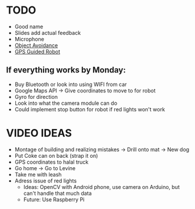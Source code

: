 # TODO
- Good name
- Slides add actual feedback
- Microphone
- [Object Avoidance](https://www.youtube.com/watch?v=KO1CaPIjt8M)
- [GPS Guided Robot](https://www.instructables.com/How-to-Build-a-GPS-Guided-Robot/)

## If everything works by Monday:
- Buy Bluetooth or look into using WIFI from car 
- Google Maps API -> Give coordinates to move to for robot
- Gyro for direction
- Look into what the camera module can do
- Could implement stop button for robot if red lights won't work

# VIDEO IDEAS
- Montage of building and realizing mistakes -> Drill onto mat -> New dog
- Put Coke can on back (strap it on)
- GPS coordinates to halal truck
- Go home -> Go to Levine
- Take me with leash
- Adress issue of red lights
    - Ideas: OpenCV with Android phone, use camera on Arduino, but can't handle that much data
    - Future: Use Raspberry Pi
